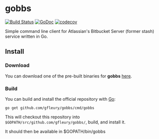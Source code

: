 # gobbs

[![Build Status](https://travis-ci.org/gfleury/gobbs.svg?branch=master)](https://travis-ci.org/gfleury/gobbs)
[![GoDoc](https://godoc.org/github.com/gfleury/gobbs?status.svg)](https://godoc.org/github.com/gfleury/gobbs)
 [![codecov](https://codecov.io/gh/gfleury/gobbs/branch/master/graph/badge.svg)](https://codecov.io/gh/gfleury/gobbs)

Simple command line client for Atlassian's Bitbucket Server (former stash) service written in Go.

## Install

### Download

You can download one of the pre-built binaries for **gobbs** [here](https://github.com/gfleury/gobbs/releases).

### Build

You can build and install the official repository with [Go](https://golang.org/dl/):

```go get github.com/gfleury/gobbs/cmd/gobbs```

This will checkout this repository into `$GOPATH/src/github.com/gfleury/gobbs/`, build, and install it.

It should then be available in $GOPATH/bin/gobbs
